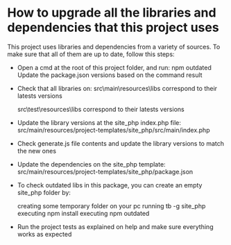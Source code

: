 # How to upgrade all the libraries and dependencies that this project uses

This project uses libraries and dependencies from a variety of sources. To make sure that all of them are up to date, follow this steps:

- Open a cmd at the root of this project folder, and run:
	npm outdated
	Update the package.json versions based on the command result
	
- Check that all libraries on:
	src\main\resources\libs
	correspond to their latests versions

	src\test\resources\libs
	correspond to their latests versions
	
- Update the library versions at the site_php index.php file:
    src/main/resources/project-templates/site_php/src/main/index.php

- Check generate.js file contents and update the library versions to match the new ones

- Update the dependencies on the site_php template:
	src/main/resources/project-templates/site_php/package.json
	
- To check outdated libs in this package, you can create an empty site_php folder by:
		
	creating some temporary folder on your pc
	running tb -g site_php
	executing npm install
	executing npm outdated 
		
- Run the project tests as explained on help and make sure everything works as expected